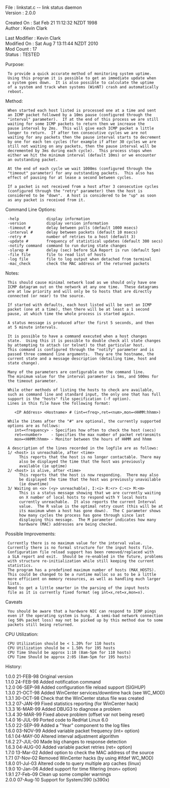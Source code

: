                                                                           
 File          : linkstat.c  --  link status daemon                       
 Version       : 2.0.0                                                    
                                                                          
 Created On    : Sat Feb 21 11:12:32 NZDT 1998                            
 Author        : Kevin Clark                                              
                                                                          
 Last Modifier : Kevin Clark                                              
 Modified On   : Sat Aug  7 13:11:44 NZDT 2010                            
 Mod Count     : 17                                                       
 Status        : TESTED                                                   
                                                                          
                                                                          
 Purpose:                                                                 
                                                                          
     To provide a quick accurate method of monitoring system uptime.      
     Using this program it is possible to get an immediate update when    
     a system goes down.  It is also possible to calculate the uptime     
     of a system and track when systems (WinNT) crash and automatically   
     reboot.                                                              
                                                                          
                                                                          
 Method:                                                                  
                                                                          
     When started each host listed is processed one at a time and sent    
     an ICMP packet followed by a 10ms pause (configured through the      
     "interval" parameter).  If at the end of this process we are still   
     waiting for some ICMP packets to return then we increase the         
     pause interval by 2ms.  This will give each ICMP packet a little     
     longer to return.  If after ten consecutive cycles we are not        
     waiting for any packets then the pause interval starts to decrement  
     by one for each ten cycles (for example if after 30 cycles we are    
     still not waiting on any packets, then the pause interval will be    
     decremented by 3ms during each cycle).  This process stops when      
     either we hit the minimum interval (default 10ms) or we encounter    
     an outstanding packet.                                               
                                                                          
     At the end of each cycle we wait 1000ms (configured through the      
     "timeout" parameter) for any outstanding packets.  This also has     
     effect of pausing for at lease a second between cycles.              
                                                                          
     If a packet is not received from a host after 3 consecutive cycles   
     (configured through the "retry" parameter) then the host is          
     considered to be "down".  A host is considered to be "up" as soon    
     as any packet is received from it.                                   
                                                                          
                                                                          
 Command Line Options:                                                    
                                                                          
     -help            display information                                 
     -version         display version information                         
     -timeout #       delay between polls (default 1000 msecs)            
     -interval #      delay between packets (default 10 msecs)            
     -retry #         number of retries to a host (default 3)             
     -update #        frequency of statistical updates (default 300 secs) 
     -notify command  command to run during state changes                 
     -slarep #        delay (sec) before SLA Report is run (default 5pm)  
     -file file       file to read list of hosts                          
     -log file        file to log output when detached from terminal      
     -mac_check       check the MAC address of the returned packets       
                                                                          
                                                                          
 Notes:                                                                   
                                                                          
     This should cause minimal network load as we should only have one    
     ICMP datagram out on the network at any one time.  These datagrams   
     are at low priority and will only be to hosts that are directly      
     connected (or near) to the source.                                   
                                                                          
     If started with defaults, each host listed will be sent an ICMP      
     packet (one at a time), then there will be at least a 1 second       
     pause, at which time the whole process is started again.             
                                                                          
     A status message is produced after the first 5 seconds, and then     
     at 5 minute intervals.                                               
                                                                          
     It is possible to have a command executed when a host changes        
     state.  Using this it is possible to double check all state changes  
     by attempting to attach (or telnet) to that particular host.         
     This command is configured through the "notify" parameter and is     
     passed three command line arguments.  They are the hostname, the     
     current state and a message description (detailing time, host and    
     state change).                                                       
                                                                          
     Many of the parameters are configurable on the command line.         
     The minimum value for the interval parameter is 5ms, and 500ms for   
     the timeout parameter.                                               
                                                                          
     While other methods of listing the hosts to check are available,     
     such as command line and standard input, the only one that has full  
     support is the "hosts" file specification (-f option).               
     Lines in this file have the following format:                        
                                                                          
        <IP Address> <Hostname> # (int=<freq>,ret=<num>,mon=<HHMM:hhmm>)  
                                                                          
     While the items after the "#" are optional, the currently supported  
     options are as follows:                                              
        int=<frequency> - Specifies how often to check the host (secs)    
        ret=<number>    - Specifies the max number of packet retransmits  
        mon=<HHMM:hhmm> - Monitor between the hours of HHMM and hhmm      
                                                                          
     A description of the lines recorded in the logfile are as follows:   
     1/ <host> is unreachable, after <time>                               
          This reports that the host is no longer contactable. There may  
          also be displayed the time that the host was previously         
          available (ie uptime)                                           
     2/ <host> is alive, after <time>                                     
          This reports that the host is now responding.  There may also   
          be displayed the time that the host was previously unavailable  
          (ie downtime)                                                   
     3/ Waiting on <x> (<y> unreachable), I:<i> R:<r> C:<c> M:<m>         
          This is a status message showing that we are currently waiting  
          on X number of local hosts to respond with Y local hosts        
          currently unreachable.  It also reports the current Interval    
          value.  The R value is the optimal retry count (this will be at 
          its maximum when a host has gone down).  The C parameter shows  
          how many cycles the process has gone through since last         
          displaying this message.  The M parameter indicates how many    
          hardware (MAC) addresses are being checked.                     
                                                                          
                                                                          
 Possible Improvements:                                                   
                                                                          
     Currently there is no maximum value for the interval value.          
     Currently there is no formal structure for the input hosts file.     
     Configuration file reload support has been removed/replaced with     
     a SLA report and exit.  Should be re-enabled in the future, problems 
     with structure re-initialization while still keeping the current     
     statistics.                                                          
     The program has a predefined maximum number of hosts (MAX_HOSTS).    
     This could be changed to be a runtime malloc so as to be a little    
     more efficient on memory resources, as well as handling much larger  
     lists.                                                               
     Need to get a little smarter in the parsing of the input hosts       
     file as it is currently fixed format (eg int=x,ret=x,mon=x).         
                                                                          
                                                                          
 Caveats                                                                  
                                                                          
     You should be aware that a hardware NIC can respond to ICMP pings    
     even if the operating system is hung.  A semi-bad network connection 
     (eg 50% packet loss) may not be picked up by this method due to some 
     packets still being returned.                                        
                                                                          
                                                                          
 CPU Utilization:                                                         
                                                                          
     CPU Utilization should be < 1.20% for 110 hosts                      
     CPU Utilization should be < 1.50% for 195 hosts                      
     CPU Time Should be approx 1:10 (8am-5pm for 110 hosts)               
     CPU Time Should be approx 2:05 (8am-5pm for 195 hosts)               
                                                                          
                                                                          
 History:                                                                 
                                                                          
   1.0.0  21-FEB-98  Original version                                     
   1.1.0  24-FEB-98  Added notification command                           
   1.2.0  06-SEP-98  Added configuration file reload support (SIGHUP)     
   1.3.0  21-OCT-98  Added WinCenter services/downtime hack (see WC_MOD)  
   1.3.1  30-OCT-98  Check that the WinCenter status file was created     
   1.3.2  07-JAN-99  Fixed statistics reporting (for WinCenter hack)      
   1.3.3  16-MAR-99  Added DBUG3 to diagnose a problem                    
   1.3.4  30-MAR-99  Fixed above problem (offset var not being reset)     
   1.4.0  16-JUL-99  Ported code to RedHat Linux 6.0                      
   1.5.0  22-SEP-99  Added a "Year" component to the log files            
   1.6.0  03-NOV-99  Added variable packet frequency (int= option)        
   1.6.1  04-MAY-00  Altered interval adjustment algorithm                
   1.6.2  27-JUL-00  Made big changes to response detection               
   1.6.3  04-AUG-00  Added variable packet retries (ret= option)          
   1.7.0  13-Mar-02  Added option to check the MAC address of the source  
   1.7.1  07-Nov-02  Removed WinCenter hacks (by using #ifdef WC_MOD)     
   1.8.0  01-Jul-03  Altered code to query multiple arp caches (linux)    
   1.9.0  10-Jan-06  Added support for time filtering (mon= option)       
   1.9.1  27-Feb-09  Clean up some compiler warnings                      
   2.0.0  07-Aug-10  Support for System/390 (s390x)                       
